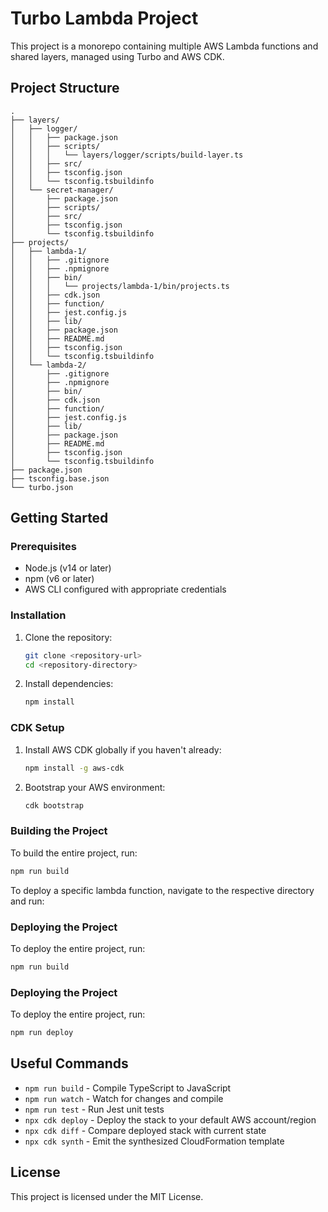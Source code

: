 # Turbo Lambda Project

This project is a monorepo containing multiple AWS Lambda functions and shared layers, managed using Turbo and AWS CDK.

## Project Structure

```plaintext
.
├── layers/
│   ├── logger/
│   │   ├── package.json
│   │   ├── scripts/
│   │   │   └── layers/logger/scripts/build-layer.ts
│   │   ├── src/
│   │   ├── tsconfig.json
│   │   └── tsconfig.tsbuildinfo
│   └── secret-manager/
│       ├── package.json
│       ├── scripts/
│       ├── src/
│       ├── tsconfig.json
│       └── tsconfig.tsbuildinfo
├── projects/
│   ├── lambda-1/
│   │   ├── .gitignore
│   │   ├── .npmignore
│   │   ├── bin/
│   │   │   └── projects/lambda-1/bin/projects.ts
│   │   ├── cdk.json
│   │   ├── function/
│   │   ├── jest.config.js
│   │   ├── lib/
│   │   ├── package.json
│   │   ├── README.md
│   │   ├── tsconfig.json
│   │   └── tsconfig.tsbuildinfo
│   └── lambda-2/
│       ├── .gitignore
│       ├── .npmignore
│       ├── bin/
│       ├── cdk.json
│       ├── function/
│       ├── jest.config.js
│       ├── lib/
│       ├── package.json
│       ├── README.md
│       ├── tsconfig.json
│       └── tsconfig.tsbuildinfo
├── package.json
├── tsconfig.base.json
└── turbo.json

```

## Getting Started

### Prerequisites

- Node.js (v14 or later)
- npm (v6 or later)
- AWS CLI configured with appropriate credentials

### Installation

1. Clone the repository:
    ```sh
    git clone <repository-url>
    cd <repository-directory>
    ```

2. Install dependencies:
    ```sh
    npm install
    ```

### CDK Setup

1. Install AWS CDK globally if you haven't already:
    ```sh
    npm install -g aws-cdk
    ```

2. Bootstrap your AWS environment:
    ```sh
    cdk bootstrap
    ```

### Building the Project

To build the entire project, run:
```sh
npm run build
````

To deploy a specific lambda function, navigate to the respective directory and run:
### Deploying the Project

To deploy the entire project, run:

```sh
npm run build
````

### Deploying the Project

To deploy the entire project, run:

```sh
npm run deploy
```

## Useful Commands

- `npm run build` - Compile TypeScript to JavaScript
- `npm run watch` - Watch for changes and compile
- `npm run test` - Run Jest unit tests
- `npx cdk deploy` - Deploy the stack to your default AWS account/region
- `npx cdk diff` - Compare deployed stack with current state
- `npx cdk synth` - Emit the synthesized CloudFormation template

## License

This project is licensed under the MIT License.
